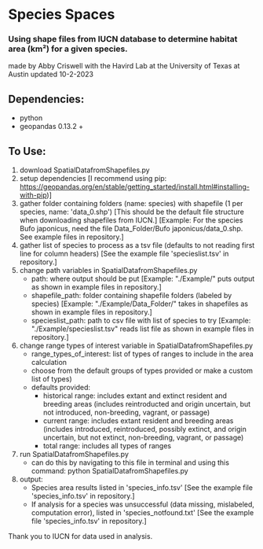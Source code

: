 # Species Spaces

### Using shape files from IUCN database to determine habitat area (km²) for a given species.

made by Abby Criswell
with the Havird Lab at
the University of Texas at Austin
updated 10-2-2023

## Dependencies: 
- python
- geopandas 0.13.2 +

## To Use:
 1) download SpatialDatafromShapefiles.py 
 2) setup dependencies 
   [I recommend using pip: https://geopandas.org/en/stable/getting_started/install.html#installing-with-pip)]
 3) gather folder containing folders (name: species) with shapefile (1 per species, name: 'data_0.shp') 
   [This should be the default file structure when downloading shapefiles from IUCN.]
   [Example: For the species Bufo japonicus, need the file Data_Folder/Bufo japonicus/data_0.shp. See example files in repository.]
 4) gather list of species to process as a tsv file (defaults to not reading first line for column headers)
   [See the example file 'specieslist.tsv' in repository.]
 5) change path variables in SpatialDatafromShapefiles.py
     - path: where output should be put 
           [Example: "./Example/" puts output as shown in example files in repository.]
     - shapefile_path: folder containing shapefile folders (labeled by species)
           [Example: "./Example/Data_Folder/" takes in shapefiles as shown in example files in repository.]
     - specieslist_path: path to csv file with list of species to try
           [Example: "./Example/specieslist.tsv" reads list file as shown in example files in repository.]
 6) change range types of interest variable in SpatialDatafromShapefiles.py
     - range_types_of_interest: list of types of ranges to include in the area calculation
	- choose from the default groups of types provided or make a custom list of types)
	- defaults provided:
		- historical range: includes extant and extinct resident and breeding areas (includes reintroducted and origin uncertain, but not introduced, non-breeding, vagrant, or passage)
		- current range: includes extant resident and breeding areas (includes introduced, reintroduced, possibly extinct, and origin uncertain, but not extinct, non-breeding, vagrant, or passage)
		- total range: includes all types of ranges
 7) run SpatialDatafromShapefiles.py
     - can do this by navigating to this file in terminal and using this command: python SpatialDatafromShapefiles.py
 9) output:
     - Species area results listed in 'species_info.tsv' [See the example file 'species_info.tsv' in repository.]
     - If analysis for a species was unsuccessful (data missing, mislabeled, computation error), listed in 'species_notfound.txt' [See the example file 'species_info.tsv' in repository.]

Thank you to IUCN for data used in analysis.

